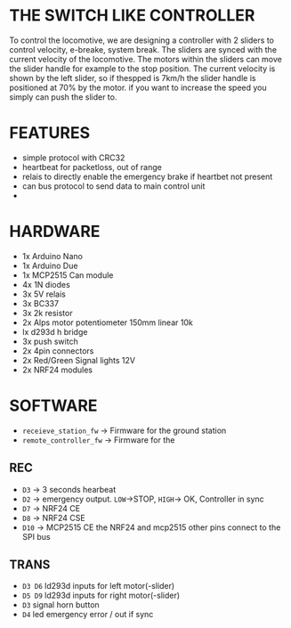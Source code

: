 # THE SWITCH LIKE CONTROLLER

To control the locomotive, we are designing a controller with 2 sliders to control velocity, e-breake, system break.
The sliders are synced with the current velocity of the locomotive. The motors within the sliders can move the slider handle for example to the stop position.
The current velocity is shown by the left slider, so if thespped is 7km/h the slider handle is positioned at 70% by the motor. if you want to increase the speed you simply can push the slider to.



# FEATURES
* simple protocol with CRC32
* heartbeat for packetloss, out of range
* relais to directly enable the emergency brake if heartbet not present
* can bus protocol to send data to main control unit
*



# HARDWARE
* 1x Arduino Nano
* 1x Arduino Due
* 1x MCP2515 Can module
* 4x 1N diodes
* 3x 5V relais
* 3x BC337
* 3x 2k resistor
* 2x Alps motor potentiometer 150mm linear 10k
* lx d293d h bridge
* 3x push switch
* 2x 4pin connectors
* 2x Red/Green Signal lights 12V
* 2x NRF24 modules



# SOFTWARE
* `receieve_station_fw` -> Firmware for the ground station
* `remote_controller_fw` -> Firmware for the 

## REC
* `D3` -> 3 seconds hearbeat
* `D2` -> emergency output. `LOW`->STOP, `HIGH`-> OK, Controller in sync
* `D7` -> NRF24 CE
* `D8` -> NRF24 CSE
* `D10` -> MCP2515 CE
the NRF24 and mcp2515 other pins connect to the SPI bus


## TRANS
* `D3 D6` ld293d inputs for left motor(-slider)
* `D5 D9` ld293d inputs for right motor(-slider)
* `D3` signal horn button
* `D4` led emergency error / out if sync
